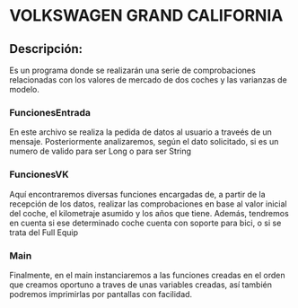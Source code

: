 # VOLKSWAGEN GRAND CALIFORNIA
## Descripción:
Es un programa donde se realizarán una serie de comprobaciones relacionadas con los valores de mercado de dos coches y las varianzas de modelo.
### FuncionesEntrada
En este archivo se realiza la pedida de datos al usuario a traveés de un mensaje. Posteriormente analizaremos, según el dato solicitado, si es un numero de valido para ser Long o para ser String
### FuncionesVK
Aquí encontraremos diversas funciones encargadas de, a partir de la recepción de los datos, realizar las comprobaciones en base al valor inicial del coche, el kilometraje asumido y los años que tiene.
Además, tendremos en cuenta si ese determinado coche cuenta con soporte para bici, o si se trata del Full Equip
### Main
Finalmente, en el main instanciaremos a las funciones creadas en el orden que creamos oportuno a traves de unas variables creadas, así también podremos imprimirlas por pantallas con facilidad.
